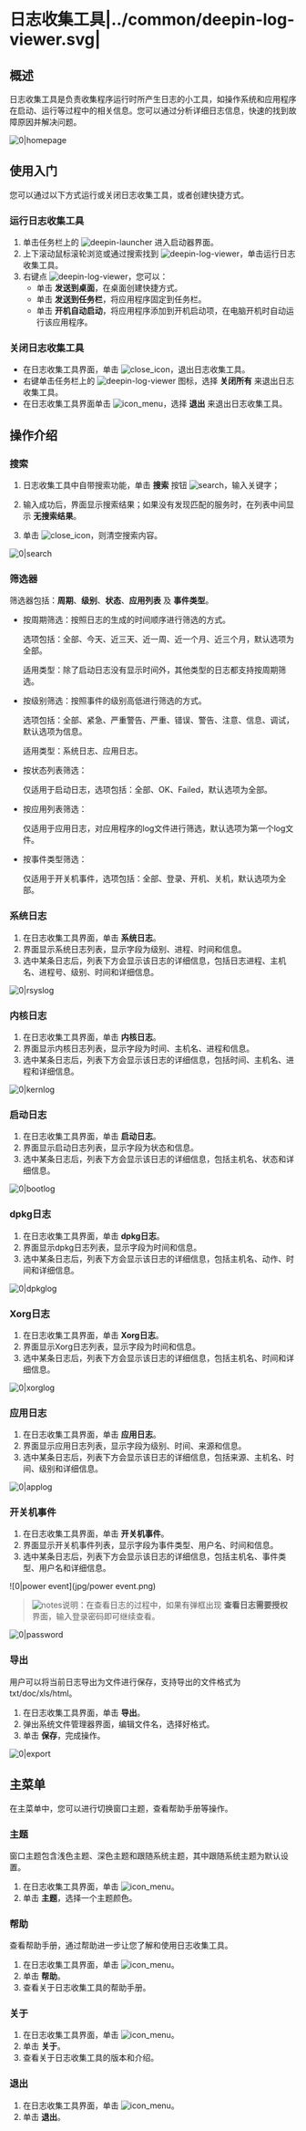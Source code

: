# 日志收集工具|../common/deepin-log-viewer.svg|

## 概述

日志收集工具是负责收集程序运行时所产生日志的小工具，如操作系统和应用程序在启动、运行等过程中的相关信息。您可以通过分析详细日志信息，快速的找到故障原因并解决问题。

![0|homepage](jpg/homepage.png)

## 使用入门

您可以通过以下方式运行或关闭日志收集工具，或者创建快捷方式。

### 运行日志收集工具

1. 单击任务栏上的 ![deepin-launcher](icon/deepin-launcher.svg) 进入启动器界面。
2. 上下滚动鼠标滚轮浏览或通过搜索找到 ![deepin-log-viewer](icon/deepin-log-viewer.svg)，单击运行日志收集工具。
3. 右键点 ![deepin-log-viewer](icon/deepin-log-viewer.svg)，您可以：
   - 单击 **发送到桌面**，在桌面创建快捷方式。
   - 单击 **发送到任务栏**，将应用程序固定到任务栏。
   - 单击 **开机自动启动**，将应用程序添加到开机启动项，在电脑开机时自动运行该应用程序。

### 关闭日志收集工具

- 在日志收集工具界面，单击 ![close_icon](icon/close_icon.svg)，退出日志收集工具。
- 右键单击任务栏上的 ![deepin-log-viewer](icon/deepin-log-viewer.svg) 图标，选择 **关闭所有** 来退出日志收集工具。
- 在日志收集工具界面单击 ![icon_menu](icon/icon_menu.svg)，选择 **退出** 来退出日志收集工具。

## 操作介绍

### 搜索

1. 日志收集工具中自带搜索功能，单击 **搜索** 按钮 ![search](icon/search.svg)，输入关键字；

2. 输入成功后，界面显示搜索结果；如果没有发现匹配的服务时，在列表中间显示 **无搜索结果**。

3. 单击 ![close_icon](icon/close_icon.svg)，则清空搜索内容。

![0|search](jpg/search.png)

### 筛选器

筛选器包括：**周期**、**级别**、**状态**、**应用列表** 及 **事件类型**。
- 按周期筛选：按照日志的生成的时间顺序进行筛选的方式。

  选项包括：全部、今天、近三天、近一周、近一个月、近三个月，默认选项为全部。

  适用类型：除了启动日志没有显示时间外，其他类型的日志都支持按周期筛选。

- 按级别筛选：按照事件的级别高低进行筛选的方式。

  选项包括：全部、紧急、严重警告、严重、错误、警告、注意、信息、调试，默认选项为信息。

  适用类型：系统日志、应用日志。

- 按状态列表筛选：

  仅适用于启动日志，选项包括：全部、OK、Failed，默认选项为全部。

- 按应用列表筛选：

  仅适用于应用日志，对应用程序的log文件进行筛选，默认选项为第一个log文件。
  
- 按事件类型筛选：
  
  仅适用于开关机事件，选项包括：全部、登录、开机、关机，默认选项为全部。

### 系统日志

1. 在日志收集工具界面，单击 **系统日志**。
2. 界面显示系统日志列表，显示字段为级别、进程、时间和信息。
3. 选中某条日志后，列表下方会显示该日志的详细信息，包括日志进程、主机名、进程号、级别、时间和详细信息。

![0|rsyslog](jpg/rsyslog.png)

### 内核日志

1. 在日志收集工具界面，单击 **内核日志**。
2. 界面显示内核日志列表，显示字段为时间、主机名、进程和信息。
3. 选中某条日志后，列表下方会显示该日志的详细信息，包括时间、主机名、进程和详细信息。

![0|kernlog](jpg/kernlog.png)

### 启动日志

1. 在日志收集工具界面，单击 **启动日志**。
2. 界面显示启动日志列表，显示字段为状态和信息。
3. 选中某条日志后，列表下方会显示该日志的详细信息，包括主机名、状态和详细信息。

![0|bootlog](jpg/bootlog.png)

### dpkg日志

1. 在日志收集工具界面，单击 **dpkg日志**。
2. 界面显示dpkg日志列表，显示字段为时间和信息。
3. 选中某条日志后，列表下方会显示该日志的详细信息，包括主机名、动作、时间和详细信息。

![0|dpkglog](jpg/dpkglog.png)

### Xorg日志

1. 在日志收集工具界面，单击 **Xorg日志**。
2. 界面显示Xorg日志列表，显示字段为时间和信息。
3. 选中某条日志后，列表下方会显示该日志的详细信息，包括主机名、时间和详细信息。

![0|xorglog](jpg/xorglog.png)

### 应用日志

1. 在日志收集工具界面，单击 **应用日志**。
2. 界面显示应用日志列表，显示字段为级别、时间、来源和信息。
3. 选中某条日志后，列表下方会显示该日志的详细信息，包括来源、主机名、时间、级别和详细信息。

 ![0|applog](jpg/applog.png)

### 开关机事件

1. 在日志收集工具界面，单击 **开关机事件**。
2. 界面显示开关机事件列表，显示字段为事件类型、用户名、时间和信息。
3. 选中某条日志后，列表下方会显示该日志的详细信息，包括主机名、事件类型、用户名和详细信息。

![0|power event](jpg/power event.png)

> ![notes](icon/notes.svg)说明：在查看日志的过程中，如果有弹框出现 **查看日志需要授权** 界面，输入登录密码即可继续查看。

![0|password](jpg/password.png)

### 导出

用户可以将当前日志导出为文件进行保存，支持导出的文件格式为txt/doc/xls/html。

1. 在日志收集工具界面，单击 **导出**。
2. 弹出系统文件管理器界面，编辑文件名，选择好格式。
3. 单击 **保存**，完成操作。

![0|export](jpg/export.png)

## 主菜单

在主菜单中，您可以进行切换窗口主题，查看帮助手册等操作。

### 主题

窗口主题包含浅色主题、深色主题和跟随系统主题，其中跟随系统主题为默认设置。

1. 在日志收集工具界面，单击 ![icon_menu](icon/icon_menu.svg)。
2. 单击 **主题**，选择一个主题颜色。


### 帮助

查看帮助手册，通过帮助进一步让您了解和使用日志收集工具。

1. 在日志收集工具界面，单击 ![icon_menu](icon/icon_menu.svg)。
2. 单击 **帮助**。
3. 查看关于日志收集工具的帮助手册。


### 关于

1. 在日志收集工具界面，单击 ![icon_menu](icon/icon_menu.svg)。
2. 单击 **关于**。
3. 查看关于日志收集工具的版本和介绍。

### 退出

1. 在日志收集工具界面，单击 ![icon_menu](icon/icon_menu.svg)。
2. 单击 **退出**。

